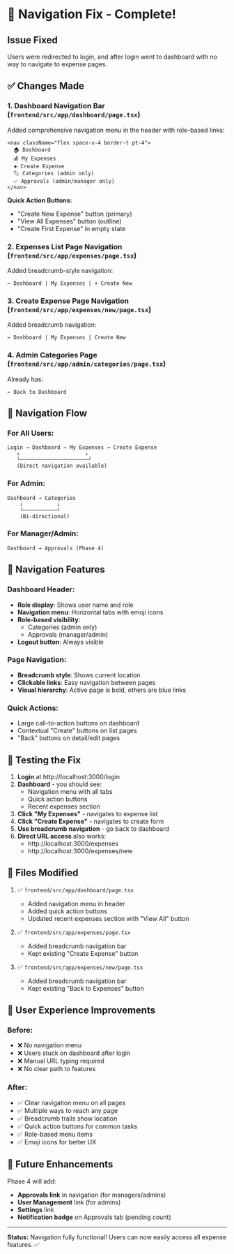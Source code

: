 # 🎯 Navigation Fix - Complete!

## Issue Fixed
Users were redirected to login, and after login went to dashboard with no way to navigate to expense pages.

## ✅ Changes Made

### 1. **Dashboard Navigation Bar** (`frontend/src/app/dashboard/page.tsx`)

Added comprehensive navigation menu in the header with role-based links:

```tsx
<nav className="flex space-x-4 border-t pt-4">
  🏠 Dashboard
  💰 My Expenses
  ➕ Create Expense
  🏷️ Categories (admin only)
  ✅ Approvals (admin/manager only)
</nav>
```

**Quick Action Buttons:**
- "Create New Expense" button (primary)
- "View All Expenses" button (outline)
- "Create First Expense" in empty state

### 2. **Expenses List Page Navigation** (`frontend/src/app/expenses/page.tsx`)

Added breadcrumb-style navigation:
```
← Dashboard | My Expenses | + Create New
```

### 3. **Create Expense Page Navigation** (`frontend/src/app/expenses/new/page.tsx`)

Added breadcrumb navigation:
```
← Dashboard | My Expenses | Create New
```

### 4. **Admin Categories Page** (`frontend/src/app/admin/categories/page.tsx`)

Already has:
```
← Back to Dashboard
```

## 📍 Navigation Flow

### For All Users:
```
Login → Dashboard → My Expenses → Create Expense
   ↓                     ↓
   └──────────────────────┘
   (Direct navigation available)
```

### For Admin:
```
Dashboard → Categories
    ↓           ↓
    └───────────┘
    (Bi-directional)
```

### For Manager/Admin:
```
Dashboard → Approvals (Phase 4)
```

## 🎨 Navigation Features

### Dashboard Header:
- **Role display**: Shows user name and role
- **Navigation menu**: Horizontal tabs with emoji icons
- **Role-based visibility**: 
  - Categories (admin only)
  - Approvals (manager/admin)
- **Logout button**: Always visible

### Page Navigation:
- **Breadcrumb style**: Shows current location
- **Clickable links**: Easy navigation between pages
- **Visual hierarchy**: Active page is bold, others are blue links

### Quick Actions:
- Large call-to-action buttons on dashboard
- Contextual "Create" buttons on list pages
- "Back" buttons on detail/edit pages

## 🧪 Testing the Fix

1. **Login** at http://localhost:3000/login
2. **Dashboard** - you should see:
   - Navigation menu with all tabs
   - Quick action buttons
   - Recent expenses section
3. **Click "My Expenses"** - navigates to expense list
4. **Click "Create Expense"** - navigates to create form
5. **Use breadcrumb navigation** - go back to dashboard
6. **Direct URL access** also works:
   - http://localhost:3000/expenses
   - http://localhost:3000/expenses/new

## 📝 Files Modified

1. ✅ `frontend/src/app/dashboard/page.tsx`
   - Added navigation menu in header
   - Added quick action buttons
   - Updated recent expenses section with "View All" button

2. ✅ `frontend/src/app/expenses/page.tsx`
   - Added breadcrumb navigation bar
   - Kept existing "Create Expense" button

3. ✅ `frontend/src/app/expenses/new/page.tsx`
   - Added breadcrumb navigation bar
   - Kept existing "Back to Expenses" button

## 🎯 User Experience Improvements

### Before:
- ❌ No navigation menu
- ❌ Users stuck on dashboard after login
- ❌ Manual URL typing required
- ❌ No clear path to features

### After:
- ✅ Clear navigation menu on all pages
- ✅ Multiple ways to reach any page
- ✅ Breadcrumb trails show location
- ✅ Quick action buttons for common tasks
- ✅ Role-based menu items
- ✅ Emoji icons for better UX

## 🔮 Future Enhancements

Phase 4 will add:
- **Approvals link** in navigation (for managers/admins)
- **User Management** link (for admins)
- **Settings** link
- **Notification badge** on Approvals tab (pending count)

---

**Status:** Navigation fully functional! Users can now easily access all expense features. ✅
